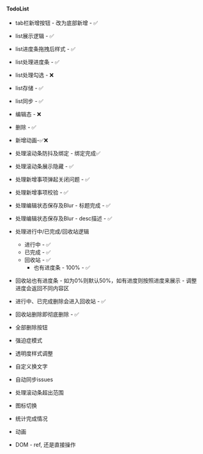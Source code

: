 #### TodoList
* tab栏新增按钮 - 改为底部新增 - ✅
* list展示逻辑 - ✅
* list进度条拖拽后样式 - ✅
* list处理进度条 - ✅
* list处理勾选 - ❌
* list存储 - ✅
* list同步 - ✅
* 编辑态 - ❌
* 删除 - ✅
* 新增动画-✅❌



* 处理滚动条防抖及绑定 - 绑定完成✅
* 处理滚动条展示隐藏 - ✅
* 处理新增事项弹起关闭问题 - ✅
* 处理新增事项校验 - ✅
* 处理编辑状态保存及Blur - 标题完成 - ✅
* 处理编辑状态保存及Blur - desc描述 - ✅
* 处理进行中/已完成/回收站逻辑
  * 进行中 - ✅
  * 已完成 - ✅
  * 回收站 - ✅
    * 也有进度条 - 100%  - ✅
* 回收站也有进度条 - 如为0%则默认50%，如有进度则按照进度来展示 - 调整进度会返回不同内容区
* 进行中、已完成删除会进入回收站 - ✅
* 回收站删除即彻底删除 - ✅
* 全部删除按钮
* 强迫症模式
* 透明度样式调整
* 自定义换文字
* 自动同步issues



* 处理滚动条超出范围
* 图标切换



* 统计完成情况





* 动画
* DOM  - ref, 还是直接操作

